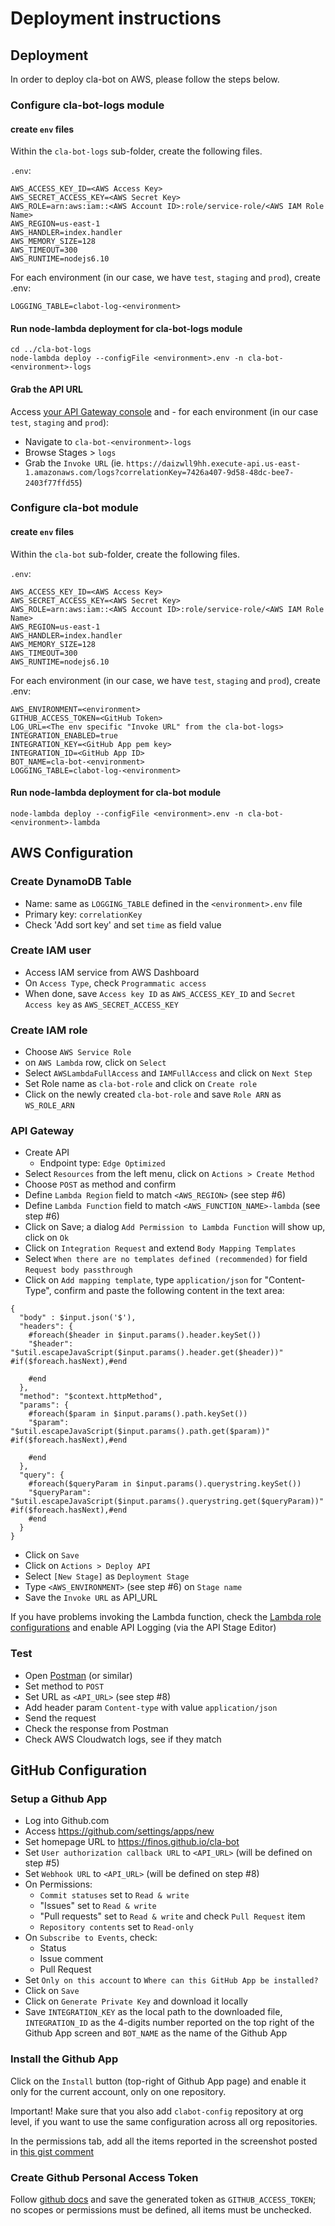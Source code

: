 # Deployment instructions

## Deployment

In order to deploy cla-bot on AWS, please follow the steps below.

### Configure cla-bot-logs module

#### create `env` files

Within the `cla-bot-logs` sub-folder, create the following files.

`.env`:
```
AWS_ACCESS_KEY_ID=<AWS Access Key>
AWS_SECRET_ACCESS_KEY=<AWS Secret Key>
AWS_ROLE=arn:aws:iam::<AWS Account ID>:role/service-role/<AWS IAM Role Name>
AWS_REGION=us-east-1
AWS_HANDLER=index.handler
AWS_MEMORY_SIZE=128
AWS_TIMEOUT=300
AWS_RUNTIME=nodejs6.10
```

For each environment (in our case, we have `test`, `staging` and `prod`), create <environment>.env:

```
LOGGING_TABLE=clabot-log-<environment>
```

#### Run node-lambda deployment for cla-bot-logs module

```
cd ../cla-bot-logs
node-lambda deploy --configFile <environment>.env -n cla-bot-<environment>-logs
```

#### Grab the API URL

Access [your API Gateway console](https://console.aws.amazon.com/apigateway/) and - for each environment (in our case `test`, `staging` and `prod`):
- Navigate to `cla-bot-<environment>-logs`
- Browse Stages > `logs`
- Grab the `Invoke URL` (ie. `https://daizwll9hh.execute-api.us-east-1.amazonaws.com/logs?correlationKey=7426a407-9d58-48dc-bee7-2403f77ffd55`)

### Configure cla-bot module

#### create `env` files

Within the `cla-bot` sub-folder, create the following files.

`.env`:
```
AWS_ACCESS_KEY_ID=<AWS Access Key>
AWS_SECRET_ACCESS_KEY=<AWS Secret Key>
AWS_ROLE=arn:aws:iam::<AWS Account ID>:role/service-role/<AWS IAM Role Name>
AWS_REGION=us-east-1
AWS_HANDLER=index.handler
AWS_MEMORY_SIZE=128
AWS_TIMEOUT=300
AWS_RUNTIME=nodejs6.10
```

For each environment (in our case, we have `test`, `staging` and `prod`), create <environment>.env:

```
AWS_ENVIRONMENT=<environment>
GITHUB_ACCESS_TOKEN=<GitHub Token>
LOG_URL=<The env specific "Invoke URL" from the cla-bot-logs>
INTEGRATION_ENABLED=true
INTEGRATION_KEY=<GitHub App pem key>
INTEGRATION_ID=<GitHub App ID>
BOT_NAME=cla-bot-<environment>
LOGGING_TABLE=clabot-log-<environment>
```

#### Run node-lambda deployment for cla-bot module

```
node-lambda deploy --configFile <environment>.env -n cla-bot-<environment>-lambda
```

## AWS Configuration

### Create DynamoDB Table
- Name: same as `LOGGING_TABLE` defined in the `<environment>.env` file
- Primary key: `correlationKey`
- Check 'Add sort key' and set `time` as field value

### Create IAM user
- Access IAM service from AWS Dashboard
- On `Access Type`, check `Programmatic access`
- When done, save `Access key ID` as `AWS_ACCESS_KEY_ID` and `Secret Access key` as `AWS_SECRET_ACCESS_KEY`

### Create IAM role
- Choose `AWS Service Role`
- on `AWS Lambda` row, click on `Select`
- Select `AWSLambdaFullAccess` and `IAMFullAccess` and click on `Next Step`
- Set Role name as `cla-bot-role` and click on `Create role`
- Click on the newly created `cla-bot-role` and save `Role ARN` as `WS_ROLE_ARN`

### API Gateway
- Create API
  - Endpoint type: `Edge Optimized`
- Select `Resources` from the left menu, click on `Actions > Create Method`
- Choose `POST` as method and confirm
- Define `Lambda Region` field to match `<AWS_REGION>` (see step #6)
- Define `Lambda Function` field to match `<AWS_FUNCTION_NAME>-lambda` (see step #6)
- Click on Save; a dialog `Add Permission to Lambda Function` will show up, click on `Ok`
- Click on `Integration Request` and extend `Body Mapping Templates`
- Select `When there are no templates defined (recommended)` for field `Request body passthrough`
- Click on `Add mapping template`, type `application/json` for "Content-Type", confirm and paste the following content in the text area:
```
{
  "body" : $input.json('$'),
  "headers": {
    #foreach($header in $input.params().header.keySet())
    "$header": "$util.escapeJavaScript($input.params().header.get($header))" #if($foreach.hasNext),#end

    #end
  },
  "method": "$context.httpMethod",
  "params": {
    #foreach($param in $input.params().path.keySet())
    "$param": "$util.escapeJavaScript($input.params().path.get($param))" #if($foreach.hasNext),#end

    #end
  },
  "query": {
    #foreach($queryParam in $input.params().querystring.keySet())
    "$queryParam": "$util.escapeJavaScript($input.params().querystring.get($queryParam))" #if($foreach.hasNext),#end
    #end
  }  
}
```
- Click on `Save`
- Click on `Actions > Deploy API`
- Select `[New Stage]` as `Deployment Stage`
- Type `<AWS_ENVIRONMENT>` (see step #6) on `Stage name`
- Save the `Invoke URL` as API_URL

If you have problems invoking the Lambda function, check the [Lambda role configurations](https://github.com/awslabs/serverless-application-model/issues/59#issuecomment-296681182) and enable API Logging (via the API Stage Editor)

### Test
- Open [Postman](https://chrome.google.com/webstore/detail/postman/fhbjgbiflinjbdggehcddcbncdddomop?hl=en) (or similar)
- Set method to `POST`
- Set URL as `<API_URL>` (see step #8)
- Add header param `Content-type` with value `application/json`
- Send the request
- Check the response from Postman
- Check AWS Cloudwatch logs, see if they match

## GitHub Configuration

### Setup a Github App
- Log into Github.com
- Access https://github.com/settings/apps/new
- Set homepage URL to https://finos.github.io/cla-bot
- Set `User authorization callback URL` to `<API_URL>` (will be defined on step #5)
- Set `Webhook URL` to `<API_URL>` (will be defined on step #8)
- On Permissions:
  - `Commit statuses` set to `Read & write`
  - "Issues" set to `Read & write`
  - "Pull requests" set to `Read & write` and check `Pull Request` item
  - `Repository contents` set to `Read-only`
- On `Subscribe to Events`, check:
  - Status
  - Issue comment
  - Pull Request
- Set `Only on this account` to `Where can this GitHub App be installed?`
- Click on `Save`
- Click on `Generate Private Key` and download it locally
- Save `INTEGRATION_KEY` as the local path to the downloaded file, `INTEGRATION_ID` as the 4-digits number reported on the top right of the Github App screen and `BOT_NAME` as the name of the Github App

### Install the Github App
Click on the `Install` button (top-right of Github App page) and enable it only for the current account, only on one repository.

Important! Make sure that you also add `clabot-config` repository at org level, if you want to use the same configuration across all org repositories.

In the permissions tab, add all the items reported in the screenshot posted in [this gist comment](https://gist.github.com/maoo/16b4a683e8cf9ae4b466ace0ae745497#gistcomment-2146379)

### Create Github Personal Access Token
Follow [github docs](https://help.github.com/articles/creating-a-personal-access-token-for-the-command-line/) and save the generated token as `GITHUB_ACCESS_TOKEN`; no scopes or permissions must be defined, all items must be unchecked.
